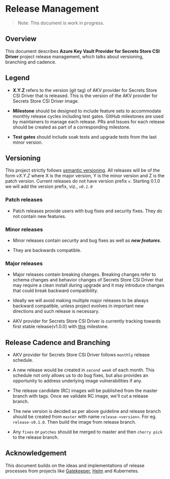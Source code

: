 # Release Management
> Note: This document is work in progress.

## Overview
This document describes **Azure Key Vault Provider for Secrets Store CSI Driver** project release management, which talks about versioning, branching and cadence.

## Legend

- **X.Y.Z** refers to the version (git tag) of AKV provider for Secrets Store CSI Driver that is released. This is the version of the AKV provider for Secrets Store CSI Driver image.
 
- **Milestone** should be designed to include feature sets to accommodate monthly release cycles including test gates. GitHub milestones are used by maintainers to manage each release. PRs and Issues for each release should be created as part of a corresponding milestone.

- **Test gates** should include soak tests and upgrade tests from the last minor version.


## Versioning
This project strictly follows [semantic versioning](https://semver.org/spec/v2.0.0.html). All releases will be of the form _vX.Y.Z_ where X is the major version, Y is the minor version and Z is the patch version. Current releases do not have version prefix *_`v`_*. Starting 0.1.0 we will add the version prefix, viz., _`v0.1.0`_

### Patch releases
- Patch releases provide users with bug fixes and security fixes. They do not contain new features.

### Minor releases
- Minor releases contain security and bug fixes as well as _**new features**_.

- They are backwards compatible.

### Major releases
- Major releases contain breaking changes. Breaking changes refer to schema changes and behavior changes of Secrets Store CSI Driver that may require a clean install during upgrade and it may introduce changes that could break backward compatibility.

- Ideally we will avoid making multiple major releases to be always backward compatible, unless project evolves in important new directions and such release is necessary.

- AKV provider for Secrets Store CSI Driver is currently tracking towards first stable release(v1.0.0) with [this](https://github.com/Azure/secrets-store-csi-driver-provider-azure/milestone/5) milestone.



## Release Cadence and Branching
- AKV provider for Secrets Store CSI Driver follows `monthly` release schedule.

- A new release would be created in _`second week`_ of each month. This schedule not only allows us to do bug fixes, but also provides an opportunity to address underlying image vulnerabilities if any.

- The release candidate (RC) images will be published from the master branch with tags. Once we validate RC image, we'll cut a release branch.

- The new version is decided as per above guideline and release branch should be created from `master` with name `release-<version>`. For eg. `release-v0.1.0`. Then build the image from release branch.

- Any `fixes` or `patches` should be merged to master and then `cherry pick` to the release branch.


## Acknowledgement

This document builds on the ideas and implementations of release processes from projects like [Gatekeeper](https://github.com/open-policy-agent/gatekeeper/blob/master/docs/Release_Management.md), [Helm](https://helm.sh/docs/topics/release_policy/#helm) and Kubernetes. 